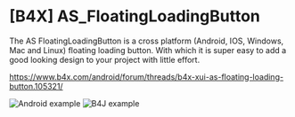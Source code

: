 # [B4X] AS_FloatingLoadingButton
The AS FloatingLoadingButton is a cross platform (Android, IOS, Windows, Mac and Linux) floating loading button. With which it is super easy to add a good looking design to your project with little effort.

https://www.b4x.com/android/forum/threads/b4x-xui-as-floating-loading-button.105321/

![Android example](https://github.com/StolteX/AS_FloatingLoadingButton/assets/79589469/fb6e04d0-d938-46c1-99d7-ee62d7a49eec)
![B4J example](https://github.com/StolteX/AS_FloatingLoadingButton/assets/79589469/1c103e3a-b380-4adf-94da-ad444e99ed03)
